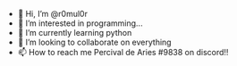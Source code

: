 - 👋 Hi, I’m @r0mul0r
- 👀 I’m interested in programming...
- 🌱 I’m currently learning python
- 💞️ I’m looking to collaborate on everything
- 📫 How to reach me Percival de Aries #9838 on discord!!

<!---
r0mul0r/r0mul0r is a ✨ special ✨ repository because its `README.md` (this file) appears on your GitHub profile.
You can click the Preview link to take a look at your changes.
--->
